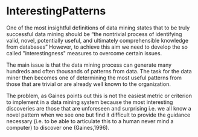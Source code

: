 # InterestingPatterns
One of the most insightful definitions of data mining states that to be truly successful data mining should be “the nontrivial process of identifying valid, novel, potentially useful, and ultimately comprehensible knowledge from databases”
However, to achieve this aim we need to develop the so called "interestingness" measures to overcome certain issues.

The main issue is that the data mining process can generate many hundreds and often thousands of patterns from data. The task for the data miner then becomes one of determining the most useful patterns from those that are trivial or are already well known to the organization.

The problem, as Gaines points out this is not the easiest metric or criterion to implement in a data mining system because
the most interesting discoveries are those that are unforeseen and surprising i.e. we all know a novel pattern when we see one but find it difficult to provide the guidance necessary (i.e. to be able to articulate this to a human never mind a computer) to discover one (Gaines,1996).

